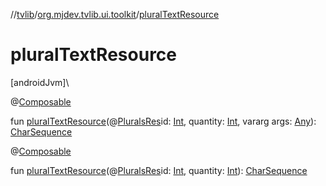 //[tvlib](../../index.md)/[org.mjdev.tvlib.ui.toolkit](index.md)/[pluralTextResource](plural-text-resource.md)

# pluralTextResource

[androidJvm]\

@[Composable](https://developer.android.com/reference/kotlin/androidx/compose/runtime/Composable.html)

fun [pluralTextResource](plural-text-resource.md)(@[PluralsRes](https://developer.android.com/reference/kotlin/androidx/annotation/PluralsRes.html)id: [Int](https://kotlinlang.org/api/latest/jvm/stdlib/kotlin/-int/index.html), quantity: [Int](https://kotlinlang.org/api/latest/jvm/stdlib/kotlin/-int/index.html), vararg args: [Any](https://kotlinlang.org/api/latest/jvm/stdlib/kotlin/-any/index.html)): [CharSequence](https://kotlinlang.org/api/latest/jvm/stdlib/kotlin/-char-sequence/index.html)

@[Composable](https://developer.android.com/reference/kotlin/androidx/compose/runtime/Composable.html)

fun [pluralTextResource](plural-text-resource.md)(@[PluralsRes](https://developer.android.com/reference/kotlin/androidx/annotation/PluralsRes.html)id: [Int](https://kotlinlang.org/api/latest/jvm/stdlib/kotlin/-int/index.html), quantity: [Int](https://kotlinlang.org/api/latest/jvm/stdlib/kotlin/-int/index.html)): [CharSequence](https://kotlinlang.org/api/latest/jvm/stdlib/kotlin/-char-sequence/index.html)
